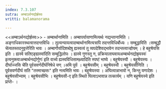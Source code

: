 ```yaml
---
index: 7.3.107
sutra: अम्बाऽर्थनद्योर्ह्रस्वः
vritti: balamanorama

---
```

<<अम्बाऽर्थनद्योर्ह्रस्वः>> - अम्बार्थानामिति । अम्बापर्यायाणामित्यर्थः नद्यन्तानामिति । अङ्गाधिकारस्थत्वात्तदन्तविधिः । तुल्यन्यायत्वादम्बार्थानामित्यत्रापि तदन्तविधिर्बोध्यः । सम्बुद्धाविति ।सम्बुद्धौ चे॑त्यतस्तदनुवृत्तेरिति भावः । अम्बागौर्यादिशब्देषु ह्यस्वत्वं तु व्यपदेशिवद्भावेन तदन्तत्वाज्ज्ञेयम् । हे बहुश्रेयसि इति । ह्यस्वे सतिएङ्ह्यस्वा॑दिति सम्बुद्धिलोपः । ह्यस्वे गुणस्तु न, प्रक्रियालाघवायअम्बार्थनद्योह्र्यस्वः॑ इत्यनुक्त्वाअम्बार्थनद्योर्गुणः॑ इति वाच्ये ह्यस्वविधिसामथ्र्यादिति स्पष्टं भाष्ये । बहुश्रेयस्यौ । बहुश्रेयस्यः ।दीर्घाज्जसि चे॑ति पूर्वसवर्णदीर्घनिषेधे यण् ।अमि पूर्वः॑ । बहुश्रेयसीम् । बहुश्रेयस्यौ । बहुश्रेयसीनिति । पूर्वसवर्णदीर्घ सति "तस्माच्छसः" इति नत्वमिति भावः । बहुश्रेयस्या । अघित्वान्नाभावो न, किन्तु यणादेशः । बहुश्रेयसीभ्याम् । बहुश्रेयसीभिः । बहुश्रेयसी-ए इति स्थिते घित्वाऽभावान्न तत्कार्यम् । यणि बहुश्रेयस्ये इति प्राप्ते- ।